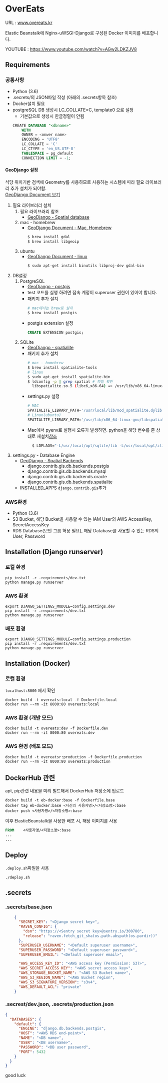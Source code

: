 
# OverEats

URL : www.overeats.kr

Elastic Beanstalk에 Nginx-uWSGI-Django로 구성된 Docker 이미지를 배포합니다.

YOUTUBE : https://www.youtube.com/watch?v=AGw2LDKZJV8

## Requirements

### 공통사항

- Python (3.6)
- .secrets/의 JSON파일 작성 (아래의 .secrets항목 참조)
- Docker설치 필요
- postgreSQL DB 생성시 LC_COLLATE=C, template0 으로 설정
    - 기본값으로 생성시 한글정렬이 안됨
    ```sql
    ﻿CREATE DATABASE "<dbname>"
        WITH 
        OWNER = <onwer name>
        ENCODING = 'UTF8'
        LC_COLLATE = 'C'
        LC_CTYPE = 'en_US.UTF-8'
        TABLESPACE = pg_default
        CONNECTION LIMIT = -1;
    ```

#### GeoDjango 설정
식당 위치기반 검색에 Geometry를 사용하므로 사용하는 시스템에 따라 필요 라이브러리 추가 설치가 되야함.  
[GeoDjango Document 보기](https://docs.djangoproject.com/en/2.0/ref/contrib/gis/install/#geodjango-installation)

1. 필요 라이브러리 설치
    1. 필요 라이브러리 참조
        - [GeoDjango - Spatial database](https://docs.djangoproject.com/en/2.0/ref/contrib/gis/install/#spatial-database)
    2. mac - homebrew
        - [GeoDjango Document - Mac, Homebrew](https://docs.djangoproject.com/en/2.0/ref/contrib/gis/install/#homebrew)
          ```bash
          $ brew install gdal
          $ brew install libgeoip
          ```
    3. ubuntu
        - [GeoDjango Document - linux](https://docs.djangoproject.com/en/2.0/ref/contrib/gis/install/geolibs/#installing-geospatial-libraries)
          ```bash
          $ sudo apt-get install binutils libproj-dev gdal-bin
          ```
2. DB설정
    1. PostgreSQL
        - [GeoDjango - postgis](https://docs.djangoproject.com/en/2.0/ref/contrib/gis/install/postgis/)
        - test 코드를 실행 하려면 접속 계정이 superuser 권한이 있어야 합니다. 
        - 패키지 추가 설치
          ```bash
          # mac에서는 brew로 설치
          $ brew install postgis
          ```
        - postgis extension 설정
          ```sql
          CREATE EXTENSION postgis;
          ```
    1. SQLite
        - [GeoDjango - spatialite](https://docs.djangoproject.com/en/2.0/ref/contrib/gis/install/spatialite/#installing-spatialite)
        - 패키지 추가 설치
          ```bash
          # mac - homebrew
          $ brew install spatialite-tools
          # linux
          $ sudo apt-get install spatialite-bin
          $ ldconfig -p | grep spatial # 파일 확인
            libspatialite.so.5 (libc6,x86-64) => /usr/lib/x86_64-linux-gnu/libspatialite.so.5
          ```
        - settings.py 설정 
          ```python
          # MAC
          SPATIALITE_LIBRARY_PATH='/usr/local/lib/mod_spatialite.dylib'
          # Linux(ubuntu)
          SPATIALITE_LIBRARY_PATH='/usr/lib/x86_64-linux-gnu/libspatialite.so.5'
          ```
        - Mac에서 pyenv로 실행시 오류가 발생하면. python을 해당 변수를 준 상태로 재설치[참조](https://qiita.com/Czerny/items/5ad877ed0fdbe77602fa)
          ```bash
            $ LDFLAGS="-L/usr/local/opt/sqlite/lib -L/usr/local/opt/zlib/lib" CPPFLAGS="-I/usr/local/opt/sqlite/include -I/usr/local/opt/zlib/include" PYTHON_CONFIGURE_OPTS="--enable-loadable-sqlite-extensions" pyenv install 3.6.2
          ```
3. settings.py - Database Engine
    - [GeoDjango - Spatial Backends](https://docs.djangoproject.com/en/2.0/ref/contrib/gis/db-api/#geodjango-database-api)
      + django.contrib.gis.db.backends.postgis
      + django.contrib.gis.db.backends.mysql
      + django.contrib.gis.db.backends.oracle
      + django.contrib.gis.db.backends.spatialite
    - INSTALLED_APPS `django.contrib.gis`추가

### AWS환경

- Python (3.6)
- S3 Bucket, 해당 Bucket을 사용할 수 있는 IAM User의 AWS AccessKey, SecretAccessKey
- RDS Database(보안 그룹 허용 필요), 해당 Database를 사용할 수 있는 RDS의 User, Password

## Installation (Django runserver)

### 로컬 환경

```
pip install -r .requirements/dev.txt
python manage.py runserver
```

### AWS 환경

```
export DJANGO_SETTINGS_MODULE=config.settings.dev
pip install -r .requirements/dev.txt
python manage.py runserver
```

### 배포 환경

```
export DJANGO_SETTINGS_MODULE=config.settings.production
pip install -r .requirements/dev.txt
python manage.py runserver
```

## Installation (Docker)

### 로컬 환경

`localhost:8000` 에서 확인

```
docker build -t overeats:local -f Dockerfile.local
docker run --rm -it 8000:80 overeats:local
```

### AWS 환경 (개발 모드)

```
docker build -t overeats:dev -f Dockerfile.dev
docker run --rm -it 8000:80 overeats:dev
```

### AWS 환경 (배포 모드)

```
docker build -t overeatsr:production -f Dockerfile.production
docker run --rm -it 8000:80 overeats:production
```

## DockerHub 관련

apt, pip관련 내용을 미리 빌드해서 DockerHub 저장소에 업로드

```
docker build -t eb-docker:base -f Dockerfile.base
docker tag eb-docker:base <자신의 사용자명>/<저장소명>:base
docker push <사용자명>/<저장소명>:base
```

이후 ElasticBeanstalk을 사용한 배포 시, 해당 이미지를 사용

```dockerfile
FROM    <사용자명/<저장소명>:base
...
...
```

## Deploy

`.deploy.sh`파일을 사용

```
./deploy.sh
```

## .secrets

### .secrets/base.json

```json
    {
      "SECRET_KEY": "<Django secret key>",
      "RAVEN_CONFIG": {
        "dsn": "https://<Sentry secret key>@sentry.io/300780",
        "release": "raven.fetch_git_sha(os.path.abspath(os.pardir))"
      },
      "SUPERUSER_USERNAME": "<Default superuser username>",
      "SUPERUSER_PASSWORD": "<Default superuser password>",
      "SUPERUSER_EMAIL": "<Default superuser email>",

      "AWS_ACCESS_KEY_ID": "<AWS access key (Permission: S3)>",
      "AWS_SECRET_ACCESS_KEY": "<AWS secret access key>",
      "AWS_STORAGE_BUCKET_NAME": "<AWS S3 Bucket name>",
      "AWS_S3_REGION_NAME": "<AWS Bucket region",
      "AWS_S3_SIGNATURE_VERSION": "s3v4",
      "AWS_DEFAULT_ACL": "private"
    }
```

### .secrest/dev.json, .secrets/production.json

```json
{
  "DATABASES": {
    "default": {
      "ENGINE": "django.db.backends.postgis",
      "HOST": "<AWS RDS end-point>",
      "NAME": "<DB name>",
      "USER": "<DB username>",
      "PASSWORD": "<DB user password",
      "PORT": 5432
    }
  }
}
```

good luck
